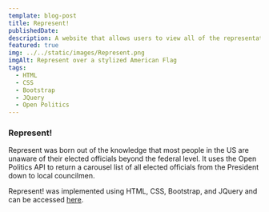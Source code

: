```yaml
---
template: blog-post
title: Represent!
publishedDate: 
description: A website that allows users to view all of the representatives for their district
featured: true
img: ../../static/images/Represent.png
imgAlt: Represent over a stylized American Flag
tags:
  - HTML
  - CSS
  - Bootstrap
  - JQuery
  - Open Politics
---
```


### Represent!

Represent was born out of the knowledge that most people in the US are unaware of their elected officials beyond the federal level. It uses the Open Politics API to return a carousel list of all elected officials from the President down to local councilmen.

Represent! was implemented using HTML, CSS, Bootstrap, and JQuery and can be accessed <a href="https://teampolitics.github.io/Represent/" target=" ">here</a>.